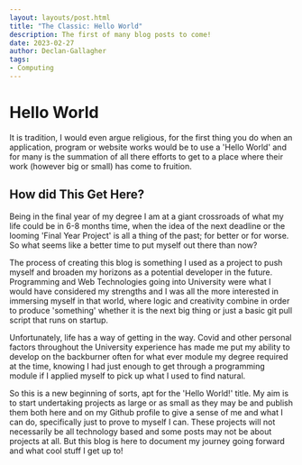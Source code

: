 ```yaml
---
layout: layouts/post.html
title: "The Classic: Hello World"
description: The first of many blog posts to come!
date: 2023-02-27
author: Declan-Gallagher
tags:
- Computing
---
```


# Hello World

It is tradition, I would even argue religious, for the first thing you do when an application, program or website works would be to use a 'Hello World' and for many is the summation of all there efforts to get to a place where their work (however big or small) has come to fruition.

## How did This Get Here?

Being in the final year of my degree I am at a giant crossroads of what my life could be in 6-8 months time, when the idea of the next deadline or the looming 'Final Year Project' is all a thing of the past; for better or for worse. So what seems like a better time to put myself out there than now?

The process of creating this blog is something I used as a project to push myself and broaden my horizons as a potential developer in the future. Programming and Web Technologies going into University were what I would have considered my strengths and I was all the more interested in immersing myself in that world, where logic and creativity combine in order to produce 'something' whether it is the next big thing or just a basic git pull script that runs on startup.

Unfortunately, life has a way of getting in the way. Covid and other personal factors throughout the University experience has made me put my ability to develop on the backburner often for what ever module my degree required at the time, knowing I had just enough to get through a programming module if I applied myself to pick up what I used to find natural.

So this is a new beginning of sorts, apt for the 'Hello World!' title. My aim is to start undertaking projects as large or as small as they may be and publish them both here and on my Github profile to give a sense of me and what I can do, specifically just to prove to myself I can. These projects will not necessarily be all technology based and some posts may not be about projects at all. But this blog is here to document my journey going forward and what cool stuff I get up to!